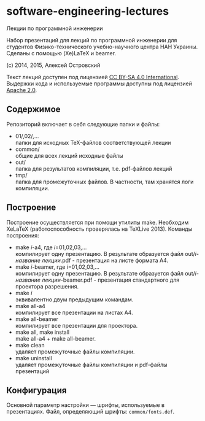 software-engineering-lectures
============================

Лекции по программной инженерии

Набор презентаций для лекций по программной инженерии для студентов Физико-технического учебно-научного центра НАН Украины. 
Сделаны с помощью (Xe)LaTeX и beamer.

(c) 2014, 2015, Алексей Островский

Текст лекций доступен под лицензией [CC BY-SA 4.0 International](LICENSE).
Выдержки кода и используемые программы доступны под лицензией [Apache 2.0](LICENSE-CODE).

Содержимое
----------------------------

Репозиторий включает в себя следующие папки и файлы:
  * 01/,02/,...  
    папки для исходных TeX-файлов соответствующей лекции
  * common/  
    общие для всех лекций исходные файлы
  * out/  
    папка для результатов компиляции, т.е. pdf-файлов лекций
  * tmp/  
    папка для промежуточных файлов. В частности, там хранятся логи компиляции.

Построение
----------------------------

Построение осуществляется при помощи утилиты make. Необходим XeLaTeX (работоспособность проверялась на TeXLive 2013).
Команды построения:
  * make *i*-a4, где *i*=01,02,03,...  
    компилирует одну презентацию. В результате образуется файл out/*i*-*название лекции*.pdf - 
    презентация на листе формата A4.
  * make *i*-beamer, где *i*=01,02,03,...  
    компилирует одну презентацию. В результате образуется файл out/*i*-*название лекции*-beamer.pdf - 
    презентация стандартного для проектора разрешения.
  * make *i*  
    эквивалентно двум предыдущим командам.
  * make all-a4  
    компилирует все презентации на листах A4.
  * make all-beamer  
    компилирует все презентации для проектора.
  * make all, make install  
    make all-a4 + make all-beamer.
  * make clean  
    удаляет промежуточные файлы компиляции.
  * make uninstall  
    удаляет промежуточные файлы компиляции и pdf-файлы презентаций

Конфигурация
----------------------------

Основной параметр настройки — шрифты, используемые в презентациях. Файл, определяющий шрифты:
`common/fonts.def`.


